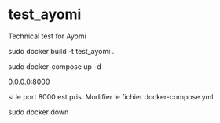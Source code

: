 # test_ayomi
Technical test for Ayomi

sudo docker build -t test_ayomi .

sudo docker-compose up -d

0.0.0.0:8000

si le port 8000 est pris. Modifier le fichier docker-compose.yml

sudo docker down

